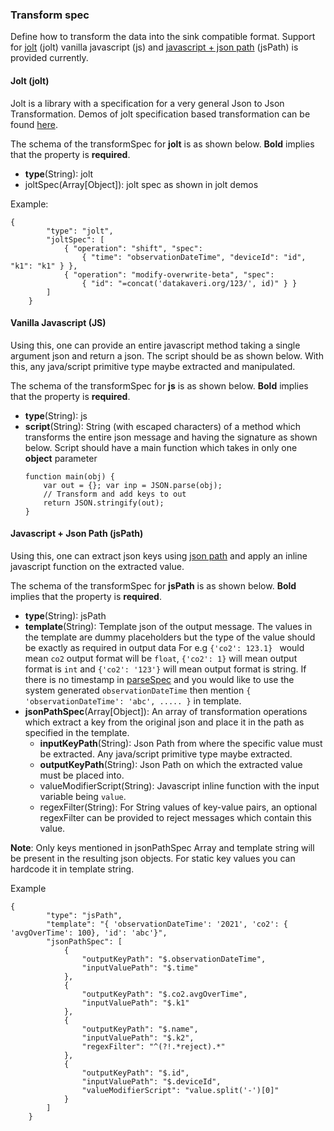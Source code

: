 ### Transform spec
Define how to transform the data into the sink compatible format.
Support for [jolt](https://github.com/bazaarvoice/jolt) (jolt) vanilla javascript (js) and [javascript + json path](https://github.com/json-path/JsonPath) (jsPath) is provided currently.

#### Jolt (jolt)
Jolt is a library with a specification for a very general Json to Json Transformation. 
Demos of jolt specification based transformation can be found [here](http://jolt-demo.appspot.com/#inception).

The schema of the transformSpec for **jolt** is as shown below. **Bold** implies that the property is **required**.  

- **type**(String): jolt
- joltSpec(Array[Object]): jolt spec as shown in jolt demos

Example:
``` 
{
        "type": "jolt",
        "joltSpec": [
            { "operation": "shift", "spec": 
                { "time": "observationDateTime", "deviceId": "id", "k1": "k1" } },
            { "operation": "modify-overwrite-beta", "spec": 
                { "id": "=concat('datakaveri.org/123/', id)" } }
        ]
    }
```

#### Vanilla Javascript (JS)
Using this, one can provide an entire javascript method taking a single argument json and return a json. The script should be as shown below. 
With this, any java/script primitive type maybe extracted and manipulated.

The schema of the transformSpec for **js** is as shown below. **Bold** implies that the property is **required**.  

- **type**(String): js
- **script**(String): String (with escaped characters) of a method which transforms the entire json message and having the signature as shown below. Script should have a main function which takes in only one **object** parameter
    ```
    function main(obj) {
        var out = {}; var inp = JSON.parse(obj);
        // Transform and add keys to out
        return JSON.stringify(out);
    }
    ```



#### Javascript + Json Path (jsPath)
Using this, one can extract json keys using [json path](https://github.com/json-path/JsonPath) and apply an inline javascript function on the extracted value.

The schema of the transformSpec for **jsPath** is as shown below. **Bold** implies that the property is **required**.  

- **type**(String): jsPath
- **template**(String): Template json of the output message. The values in the template are dummy placeholders but the type of the value should 
    be exactly as required in output data For e.g `{'co2': 123.1} ` would mean `co2` output format will be `float`, `{'co2': 1}` will mean output format is `int`
    and `{'co2': '123'}` will mean output format is string.
    If there is no timestamp in [parseSpec](./parse_spec.md) and you would like to use the 
      system generated `observationDateTime` then mention ` { 'observationDateTime': 'abc', ..... } ` in template.  
- **jsonPathSpec**(Array[Object]): An array of transformation operations which extract a key from the original json and place it in the path as specified in the template.  
  - **inputKeyPath**(String): Json Path from where the specific value must be extracted. Any java/script primitive type maybe extracted.
  - **outputKeyPath**(String): Json Path on which the extracted value must be placed into.
  - valueModifierScript(String): Javascript inline function with the input variable being `value`.
  - regexFilter(String): For String values of key-value pairs, an optional regexFilter can be provided to reject messages which contain this value.

**Note**: Only keys mentioned in jsonPathSpec Array and template string will be present in the resulting json objects. For static key values you can 
hardcode it in template string.

Example
``` 
{
        "type": "jsPath",
        "template": "{ 'observationDateTime': '2021', 'co2': { 'avgOverTime': 100}, 'id': 'abc'}",
        "jsonPathSpec": [
            {
                "outputKeyPath": "$.observationDateTime",
                "inputValuePath": "$.time"
            },
            {
                "outputKeyPath": "$.co2.avgOverTime",
                "inputValuePath": "$.k1"
            },
            {
                "outputKeyPath": "$.name",
                "inputValuePath": "$.k2",
                "regexFilter": "^(?!.*reject).*"
            },
            {
                "outputKeyPath": "$.id",
                "inputValuePath": "$.deviceId",
                "valueModifierScript": "value.split('-')[0]"
            }
        ]
    }
```
